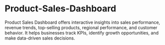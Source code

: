 # Product-Sales-Dashboard
Product Sales Dashboard offers interactive insights into sales performance, revenue trends, top-selling products, regional performance, and customer behavior. It helps businesses track KPIs, identify growth opportunities, and make data-driven sales decisions.
